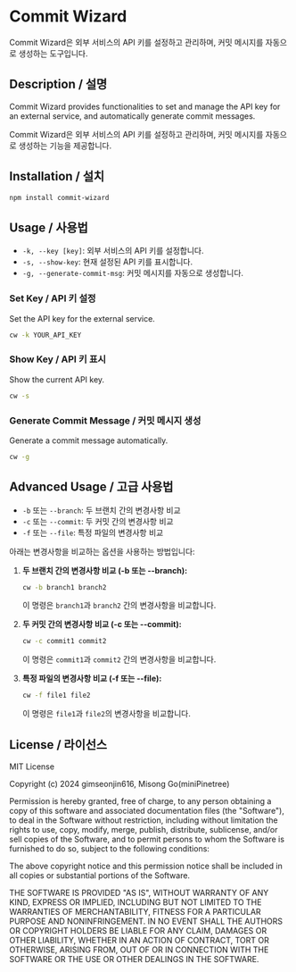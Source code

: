 # Commit Wizard

Commit Wizard은 외부 서비스의 API 키를 설정하고 관리하며, 커밋 메시지를 자동으로 생성하는 도구입니다.

## Description / 설명

Commit Wizard provides functionalities to set and manage the API key for an external service, and automatically generate commit messages.

Commit Wizard은 외부 서비스의 API 키를 설정하고 관리하며, 커밋 메시지를 자동으로 생성하는 기능을 제공합니다.

## Installation / 설치

```bash
npm install commit-wizard
```

## Usage / 사용법

- `-k, --key [key]`: 외부 서비스의 API 키를 설정합니다.
- `-s, --show-key`: 현재 설정된 API 키를 표시합니다.
- `-g, --generate-commit-msg`: 커밋 메시지를 자동으로 생성합니다.

### Set Key / API 키 설정

Set the API key for the external service.

```bash
cw -k YOUR_API_KEY
```

### Show Key / API 키 표시

Show the current API key.

```bash
cw -s
```

### Generate Commit Message / 커밋 메시지 생성

Generate a commit message automatically.

```bash
cw -g
```

## Advanced Usage / 고급 사용법
- `-b` 또는 `--branch`: 두 브랜치 간의 변경사항 비교
- `-c` 또는 `--commit`: 두 커밋 간의 변경사항 비교
- `-f` 또는 `--file`: 특정 파일의 변경사항 비교

아래는 변경사항을 비교하는 옵션을 사용하는 방법입니다:

1. **두 브랜치 간의 변경사항 비교 (-b 또는 --branch):**
   ```bash
   cw -b branch1 branch2
   ```
   이 명령은 `branch1`과 `branch2` 간의 변경사항을 비교합니다.

2. **두 커밋 간의 변경사항 비교 (-c 또는 --commit):**
   ```bash
   cw -c commit1 commit2
   ```
   이 명령은 `commit1`과 `commit2` 간의 변경사항을 비교합니다.

3. **특정 파일의 변경사항 비교 (-f 또는 --file):**
   ```bash
   cw -f file1 file2
   ```
   이 명령은 `file1`과 `file2`의 변경사항을 비교합니다.


## License / 라이선스

MIT License

Copyright (c) 2024 gimseonjin616, Misong Go(miniPinetree)

Permission is hereby granted, free of charge, to any person obtaining a copy
of this software and associated documentation files (the "Software"), to deal
in the Software without restriction, including without limitation the rights
to use, copy, modify, merge, publish, distribute, sublicense, and/or sell
copies of the Software, and to permit persons to whom the Software is
furnished to do so, subject to the following conditions:

The above copyright notice and this permission notice shall be included in all
copies or substantial portions of the Software.

THE SOFTWARE IS PROVIDED "AS IS", WITHOUT WARRANTY OF ANY KIND, EXPRESS OR
IMPLIED, INCLUDING BUT NOT LIMITED TO THE WARRANTIES OF MERCHANTABILITY,
FITNESS FOR A PARTICULAR PURPOSE AND NONINFRINGEMENT. IN NO EVENT SHALL THE
AUTHORS OR COPYRIGHT HOLDERS BE LIABLE FOR ANY CLAIM, DAMAGES OR OTHER
LIABILITY, WHETHER IN AN ACTION OF CONTRACT, TORT OR OTHERWISE, ARISING FROM,
OUT OF OR IN CONNECTION WITH THE SOFTWARE OR THE USE OR OTHER DEALINGS IN THE
SOFTWARE.
